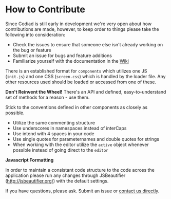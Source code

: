 # How to Contribute

Since Codiad is still early in development we're very open about how contributions are made, however, to keep order to things please take the following 
into consideration:

* Check the issues to ensure that someone else isn't already working on the bug or feature
* Submit an issue for bugs and feature additions
* Familiarize yourself with the documentation in the [Wiki](https://github.com/Fluidbyte/Codiad/wiki)

There is an established format for `components` which utilizes one JS (`init.js`) and one CSS (`screen.css`) which is handled by the loader file. Any other 
resources used should be loaded or accessed from one of these.

**Don't Reinvent the Wheel!** There's an API and defined, easy-to-understand set of methods for a reason - use them.

Stick to the conventions defined in other components as closely as possible. 

* Utilize the same commenting structure
* Use underscores in namespaces instead of interCaps
* Use intend with 4 spaces in your code
* Use single quotes for parameternames and double quotes for strings 
* When working with the editor utilize the `active` object whenever possible instead of going direct to the `editor`

**Javascript Formatting**

In order to maintain a consistant code structure to the code across the application please run any changes through JSBeautifier (http://jsbeautifier.org/) with 
the default settings.

If you have questions, please ask. Submit an issue or [contact us directly](mailto:dev@codiad.com). 
